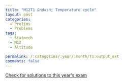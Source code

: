 ```yaml
---
title: "M12T1 &ndash; Temperature cycle"
layout: post
categories:
  - Prelims
  - Problems
tags:
  - Statmech
  - M12
  - Altitude

permalink: /:categories/:year/:month/T1:output_ext
comments: false
---
```

<object data="2012M1T.pdf" type="application/pdf" width="100%" height="500"></object>
<div class="message"><a href='https://princetonprelim.com/prelim/28/'>Check for solutions to this year's exam</a></div>
